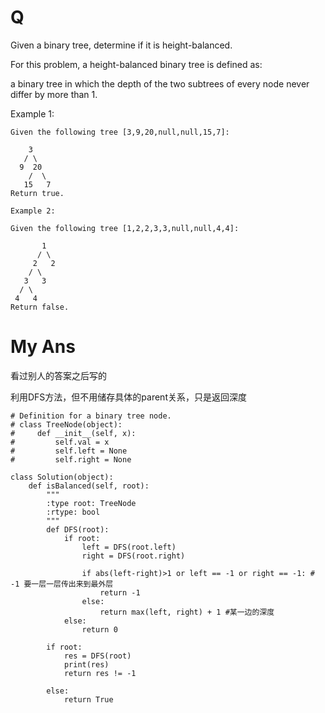 # Q
Given a binary tree, determine if it is height-balanced.

For this problem, a height-balanced binary tree is defined as:

a binary tree in which the depth of the two subtrees of every node never differ by more than 1.

Example 1:
```
Given the following tree [3,9,20,null,null,15,7]:

    3
   / \
  9  20
    /  \
   15   7
Return true.

Example 2:

Given the following tree [1,2,2,3,3,null,null,4,4]:

       1
      / \
     2   2
    / \
   3   3
  / \
 4   4
Return false.
```
# My Ans
看过别人的答案之后写的

利用DFS方法，但不用储存具体的parent关系，只是返回深度
```
# Definition for a binary tree node.
# class TreeNode(object):
#     def __init__(self, x):
#         self.val = x
#         self.left = None
#         self.right = None

class Solution(object):
    def isBalanced(self, root):
        """
        :type root: TreeNode
        :rtype: bool
        """
        def DFS(root):
            if root:
                left = DFS(root.left)
                right = DFS(root.right)
                
                if abs(left-right)>1 or left == -1 or right == -1: # -1 要一层一层传出来到最外层
                    return -1
                else:
                    return max(left, right) + 1 #某一边的深度
            else:
                return 0
            
        if root:
            res = DFS(root)
            print(res)
            return res != -1
            
        else:
            return True
```
